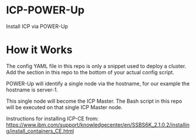 # ICP-POWER-Up
Install ICP via POWER-Up

# How it Works
The config YAML file in this repo is only a snippet used to deploy a cluster. Add the section in this repo to the bottom of your actual config script.

POWER-Up will identify a single node via the hostname, for our example the hostname is server-1.

This single node will become the ICP Master. The Bash script in this repo will be executed on that single ICP Master node.

Instructions for installing ICP-CE from:
https://www.ibm.com/support/knowledgecenter/en/SSBS6K_2.1.0.2/installing/install_containers_CE.html

